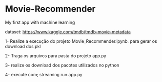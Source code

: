# Movie-Recommender
My first app with machine learning

dataset: https://www.kaggle.com/tmdb/tmdb-movie-metadata

1- Realize a execução do projeto Movie_Recommender.ipynb. para gerar os download dos pkl

2- Traga os arquivos para pasta do projeto app.py

3- realize os download dos pacotes utilizados no python

4- execute com; streaming run app.py
